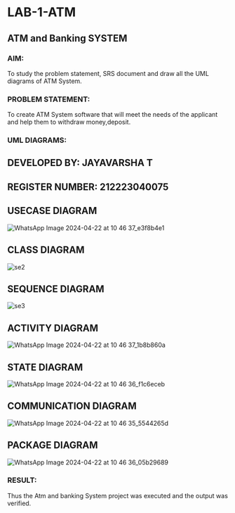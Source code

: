 # LAB-1-ATM
## ATM and Banking SYSTEM
### AIM: 
To study the problem statement, SRS document and draw all the UML diagrams of ATM
System.
### PROBLEM STATEMENT:
To create ATM System software that will meet the needs of the applicant and help them
to withdraw money,deposit.

### UML DIAGRAMS:
## DEVELOPED BY: JAYAVARSHA T
## REGISTER NUMBER: 212223040075

## USECASE DIAGRAM
![WhatsApp Image 2024-04-22 at 10 46 37_e3f8b4e1](https://github.com/jayavarsha23219/LAB-1-ATM/assets/150780319/77421bd8-26ff-42b4-8c7c-77bcf74dc190)
## CLASS DIAGRAM
![se2](https://github.com/jayavarsha23219/LAB-1-ATM/assets/150780319/453ddf7b-5f0b-477a-9542-ddd51c73851e)
## SEQUENCE DIAGRAM
![se3](https://github.com/jayavarsha23219/LAB-1-ATM/assets/150780319/5f730a92-38f2-45f6-9233-17e3d4c9c992)
## ACTIVITY DIAGRAM
![WhatsApp Image 2024-04-22 at 10 46 37_1b8b860a](https://github.com/jayavarsha23219/LAB-1-ATM/assets/150780319/36b889c6-8fbc-4b51-9479-e13d1b0c009f)
## STATE DIAGRAM
![WhatsApp Image 2024-04-22 at 10 46 36_f1c6eceb](https://github.com/jayavarsha23219/LAB-1-ATM/assets/150780319/5a6b901e-6557-48bb-8315-c255f674ae15)
## COMMUNICATION DIAGRAM
![WhatsApp Image 2024-04-22 at 10 46 35_5544265d](https://github.com/jayavarsha23219/LAB-1-ATM/assets/150780319/eabc0227-5972-4cec-b63d-9fa4e58db758)
## PACKAGE DIAGRAM
![WhatsApp Image 2024-04-22 at 10 46 36_05b29689](https://github.com/jayavarsha23219/LAB-1-ATM/assets/150780319/3db22942-63c2-4983-9fce-a84b2b53f6c8)






### RESULT: 
Thus the Atm and banking System project was executed and the output was verified.
